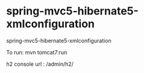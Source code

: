 # spring-mvc5-hibernate5-xmlconfiguration
spring-mvc5-hibernate5-xmlconfiguration

To run: mvn tomcat7:run

h2 console url : /admin/h2/
